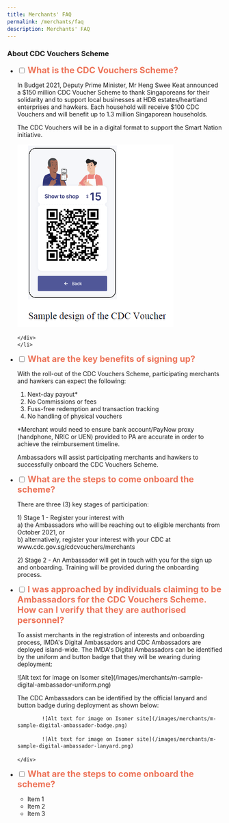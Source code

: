 ```yaml
---
title: Merchants' FAQ
permalink: /merchants/faq
description: Merchants' FAQ
---
```

### About CDC Vouchers Scheme

<ul class="jekyllcodex_accordion">
  <li>
    <input type="checkbox" id="accordion1">
    <label for="accordion1"><span style="font-weight: 700; font-size: 20px; font-style: normal; color:#ed7459">What is the CDC Vouchers Scheme?</span></label>
    <div>
      <p>In Budget 2021, Deputy Prime  Minister, Mr Heng Swee Keat announced a $150 million CDC Voucher Scheme to thank Singaporeans for their solidarity and to support local businesses at HDB estates/heartland enterprises and hawkers. Each household will receive $100 CDC Vouchers and will benefit up to 1.3 million Singaporean households.</p>

<p>The CDC Vouchers will be in a digital format to support the Smart Nation initiative.</p>
			
<img src="/images/merchants/merchant-question-1.png" alt="Sample screen of RedeemSG" width="366px" height="426px"/>
			
    </div>
	</li>  
  <li>
    <input type="checkbox" id="accordion2">
    <label for="accordion2"><span style="font-weight: 700; font-size: 20px; font-style: normal; color:#ed7459">What are the key benefits of signing up?</span></label>
    <div>
      <p>With the roll-out of the CDC Vouchers Scheme, participating merchants and hawkers can expect the following:</p>
      <p>
			<ol>
        <li>Next-day payout*</li>
        <li>No Commissions or fees</li>
        <li>Fuss-free redemption and transaction tracking</li>
				<li>No handling of physical vouchers</li>
      </ol>
			<p>*Merchant would need to ensure bank account/PayNow proxy (handphone,  NRIC or UEN) provided to PA are accurate in order to achieve the reimbursement timeline.</p>
			<p>Ambassadors will assist participating merchants and hawkers to successfully onboard the CDC Vouchers Scheme.</p>
			</p>
    </div>
  </li>
  <li>
    <input type="checkbox" id="accordion3">
    <label for="accordion3"><span style="font-weight: 700; font-size: 20px; font-style: normal; color:#ed7459">What are the steps to come onboard the scheme?</span></label>
    <div>
      <p>
				There are three (3) key stages of participation:
      </p>
			<p>1) Stage 1 - Register your interest with<br />
a) the Ambassadors who will be reaching out to eligible merchants from October 2021, or<br />
b) alternatively, register your interest with your CDC at www.cdc.gov.sg/cdcvouchers/merchants</p>
			<p>2) Stage 2 - An Ambassador will get in touch with you for the sign up and onboarding. Training will be provided during the onboarding process.</p>
    </div>
  </li>
  <li>
    <input type="checkbox" id="accordion4">
    <label for="accordion4"><span style="font-weight: 700; font-size: 20px; font-style: normal; color:#ed7459">I was approached by individuals claiming to be Ambassadors for the CDC Vouchers Scheme. How can I verify that they are authorised personnel?</span></label>
    <div>
			<p>To assist merchants in the registration of interests and onboarding process, IMDA's Digital Ambassadors and CDC Ambassadors are deployed island-wide. The IMDA's Digital Ambassadors can be identified by the uniform and button badge that they will be wearing during deployment:</p>
			![Alt text for image on Isomer site](/images/merchants/m-sample-digital-ambassador-uniform.png)
			<p>The CDC Ambassadors can be identified by the official lanyard and button badge during deployment as shown below:</p>
			
			![Alt text for image on Isomer site](/images/merchants/m-sample-digital-ambassador-badge.png)
			
			![Alt text for image on Isomer site](/images/merchants/m-sample-digital-ambassador-lanyard.png)
			
    </div>
  </li>
    
  <li>
    <input type="checkbox" id="accordion5">
    <label for="accordion5"><span style="font-weight: 700; font-size: 20px; font-style: normal; color:#ed7459">What are the steps to come onboard the scheme?</span></label>
    <div>
      <ul>
        <li>Item 1</li>
        <li>Item 2</li>
        <li>Item 3</li>
      </ul>
    </div>
  </li>
</ul>